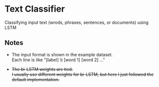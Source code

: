 # Text Classifier
Classifying input text (wrods, phrases, sentences, or documents) using LSTM

## Notes
* The input format is shown in the example dataset.<br>
Each line is like "[label] \t [word 1] [word 2] ..."<br>

* <S>The bi-LSTM weights are tied.</S><br>
<S>I usually use different weights for bi-LSTM, but here I just followed the default implementation.</S><br>
